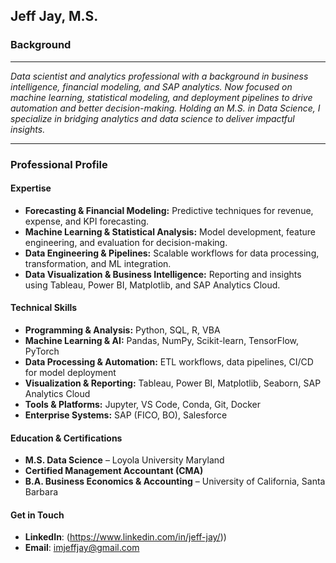 ## Jeff Jay, M.S.



### Background
---
*Data scientist and analytics professional with a background in business intelligence, financial modeling, and SAP analytics. Now focused on machine learning, statistical modeling, and deployment pipelines to drive automation and better decision-making. Holding an M.S. in Data Science, I specialize in bridging analytics and data science to deliver impactful insights.*

---
### Professional Profile

#### **Expertise**
- **Forecasting & Financial Modeling:** Predictive techniques for revenue, expense, and KPI forecasting.  
- **Machine Learning & Statistical Analysis:** Model development, feature engineering, and evaluation for decision-making.  
- **Data Engineering & Pipelines:** Scalable workflows for data processing, transformation, and ML integration.  
- **Data Visualization & Business Intelligence:** Reporting and insights using Tableau, Power BI, Matplotlib, and SAP Analytics Cloud.  

#### **Technical Skills**
- **Programming & Analysis:** Python, SQL, R, VBA  
- **Machine Learning & AI:** Pandas, NumPy, Scikit-learn, TensorFlow, PyTorch  
- **Data Processing & Automation:** ETL workflows, data pipelines, CI/CD for model deployment  
- **Visualization & Reporting:** Tableau, Power BI, Matplotlib, Seaborn, SAP Analytics Cloud  
- **Tools & Platforms:** Jupyter, VS Code, Conda, Git, Docker  
- **Enterprise Systems:** SAP (FICO, BO), Salesforce  

#### Education & Certifications
- **M.S. Data Science** – Loyola University Maryland
- **Certified Management Accountant (CMA)**
- **B.A. Business Economics & Accounting** – University of California, Santa Barbara

#### Get in Touch
- **LinkedIn**: (https://www.linkedin.com/in/jeff-jay/))  
- **Email**: imjeffjay@gmail.com  





